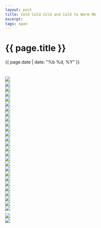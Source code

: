 ```yaml
---
layout: post
title: Cold Cold Cold and Cold to Warm Me
excerpt:
tags: xpan
---
```



{{ page.title }}
================
<div class="pdate"> {{ page.date | date: "%b %d, %Y" }} </div>

<div class="row">
    <div class="col-xs-12">
<p>

<div id="textcontent">
<p>
</p>
</div>

<br/>
<div id="demo6" class="flex-images" style="padding-top:0.5em;">

<div class="item" data-w="397" data-h="600">
	<div class="img"><a href="{{ site.url }}/images/photos/colddc/t-000088580003.jpg"><img src="{{ site.url }}/images/blank.gif" data-src="{{ site.url }}/images/photos/colddc/st-000088580003.jpg"></a></div>
</div>
<div class="item" data-w="397" data-h="600">
	<div class="img"><a href="{{ site.url }}/images/photos/colddc/t-000088580004.jpg"><img src="{{ site.url }}/images/blank.gif" data-src="{{ site.url }}/images/photos/colddc/st-000088580004.jpg"></a></div>
</div>
<div class="item" data-w="397" data-h="600">
	<div class="img"><a href="{{ site.url }}/images/photos/colddc/t-000088580005.jpg"><img src="{{ site.url }}/images/blank.gif" data-src="{{ site.url }}/images/photos/colddc/st-000088580005.jpg"></a></div>
</div>
<div class="item" data-w="397" data-h="600">
	<div class="img"><a href="{{ site.url }}/images/photos/colddc/t-000088580006.jpg"><img src="{{ site.url }}/images/blank.gif" data-src="{{ site.url }}/images/photos/colddc/st-000088580006.jpg"></a></div>
</div>
<div class="item" data-w="397" data-h="600">
	<div class="img"><a href="{{ site.url }}/images/photos/colddc/t-000088580007.jpg"><img src="{{ site.url }}/images/blank.gif" data-src="{{ site.url }}/images/photos/colddc/st-000088580007.jpg"></a></div>
</div>
<div class="item" data-w="397" data-h="600">
	<div class="img"><a href="{{ site.url }}/images/photos/colddc/t-000088580008.jpg"><img src="{{ site.url }}/images/blank.gif" data-src="{{ site.url }}/images/photos/colddc/st-000088580008.jpg"></a></div>
</div>
<!--<div class="item" data-w="397" data-h="600">
	<div class="img"><a href="{{ site.url }}/images/photos/colddc/t-000088580009.jpg"><img src="{{ site.url }}/images/blank.gif" data-src="{{ site.url }}/images/photos/colddc/st-000088580009.jpg"></a></div>
</div>

<div class="item" data-w="397" data-h="600">
	<div class="img"><a href="{{ site.url }}/images/photos/colddc/t-000088580010.jpg"><img src="{{ site.url }}/images/blank.gif" data-src="{{ site.url }}/images/photos/colddc/st-000088580010.jpg"></a></div>
</div>
-->
<div class="item" data-w="397" data-h="600">
	<div class="img"><a href="{{ site.url }}/images/photos/colddc/t-000088580011.jpg"><img src="{{ site.url }}/images/blank.gif" data-src="{{ site.url }}/images/photos/colddc/st-000088580011.jpg"></a></div>
</div>
<div class="item" data-w="600" data-h="397">
	<div class="img"><a href="{{ site.url }}/images/photos/colddc/t-000088580012.jpg"><img src="{{ site.url }}/images/blank.gif" data-src="{{ site.url }}/images/photos/colddc/st-000088580012.jpg"></a></div>
</div>
<div class="item" data-w="600" data-h="397">
	<div class="img"><a href="{{ site.url }}/images/photos/colddc/t-000088580013.jpg"><img src="{{ site.url }}/images/blank.gif" data-src="{{ site.url }}/images/photos/colddc/st-000088580013.jpg"></a></div>
</div>
<div class="item" data-w="600" data-h="397">
	<div class="img"><a href="{{ site.url }}/images/photos/colddc/t-000088580014.jpg"><img src="{{ site.url }}/images/blank.gif" data-src="{{ site.url }}/images/photos/colddc/st-000088580014.jpg"></a></div>
</div>
<div class="item" data-w="397" data-h="600" data-flush='y'>
	<div class="img"><a href="{{ site.url }}/images/photos/colddc/t-000088580015.jpg"><img src="{{ site.url }}/images/blank.gif" data-src="{{ site.url }}/images/photos/colddc/st-000088580015.jpg"></a></div>
</div>
<!--
<div class="item" data-w="397" data-h="600">
	<div class="img"><a href="{{ site.url }}/images/photos/colddc/t-000088580016.jpg"><img src="{{ site.url }}/images/blank.gif" data-src="{{ site.url }}/images/photos/colddc/st-000088580016.jpg"></a></div>
</div>
-->
<div class="item" data-w="397" data-h="600">
	<div class="img"><a href="{{ site.url }}/images/photos/colddc/t-000088580017.jpg"><img src="{{ site.url }}/images/blank.gif" data-src="{{ site.url }}/images/photos/colddc/st-000088580017.jpg"></a></div>
</div>
<div class="item" data-w="600" data-h="397" data-flush='y'>
	<div class="img"><a href="{{ site.url }}/images/photos/colddc/t-000088580018.jpg"><img src="{{ site.url }}/images/blank.gif" data-src="{{ site.url }}/images/photos/colddc/st-000088580018.jpg"></a></div>
</div>
<div class="item" data-w="397" data-h="600">
	<div class="img"><a href="{{ site.url }}/images/photos/colddc/t-000088580019.jpg"><img src="{{ site.url }}/images/blank.gif" data-src="{{ site.url }}/images/photos/colddc/st-000088580019.jpg"></a></div>
</div>
<div class="item" data-w="397" data-h="600">
	<div class="img"><a href="{{ site.url }}/images/photos/colddc/t-000088580021.jpg"><img src="{{ site.url }}/images/blank.gif" data-src="{{ site.url }}/images/photos/colddc/st-000088580021.jpg"></a></div>
</div>
<div class="item" data-w="397" data-h="600">
	<div class="img"><a href="{{ site.url }}/images/photos/colddc/t-000088580022.jpg"><img src="{{ site.url }}/images/blank.gif" data-src="{{ site.url }}/images/photos/colddc/st-000088580022.jpg"></a></div>
</div>
<div class="item" data-w="397" data-h="600">
	<div class="img"><a href="{{ site.url }}/images/photos/colddc/t-000088580023.jpg"><img src="{{ site.url }}/images/blank.gif" data-src="{{ site.url }}/images/photos/colddc/st-000088580023.jpg"></a></div>
</div>
<div class="item" data-w="397" data-h="600">
	<div class="img"><a href="{{ site.url }}/images/photos/colddc/t-000088580024.jpg"><img src="{{ site.url }}/images/blank.gif" data-src="{{ site.url }}/images/photos/colddc/st-000088580024.jpg"></a></div>
</div>
<div class="item" data-w="397" data-h="600">
	<div class="img"><a href="{{ site.url }}/images/photos/colddc/t-000088580025.jpg"><img src="{{ site.url }}/images/blank.gif" data-src="{{ site.url }}/images/photos/colddc/st-000088580025.jpg"></a></div>
</div>
<div class="item" data-w="397" data-h="600">
	<div class="img"><a href="{{ site.url }}/images/photos/colddc/t-000088580026.jpg"><img src="{{ site.url }}/images/blank.gif" data-src="{{ site.url }}/images/photos/colddc/st-000088580026.jpg"></a></div>
</div>
<div class="item" data-w="397" data-h="600">
	<div class="img"><a href="{{ site.url }}/images/photos/colddc/t-000088580027.jpg"><img src="{{ site.url }}/images/blank.gif" data-src="{{ site.url }}/images/photos/colddc/st-000088580027.jpg"></a></div>
</div>
<div class="item" data-w="600" data-h="397" data-solo="y">
	<div class="img"><a href="{{ site.url }}/images/photos/colddc/t-000088580028.jpg"><img src="{{ site.url }}/images/blank.gif" data-src="{{ site.url }}/images/photos/colddc/t-000088580028.jpg"></a></div>
</div>
<div class="item" data-w="397" data-h="600">
	<div class="img"><a href="{{ site.url }}/images/photos/colddc/t-000088580029.jpg"><img src="{{ site.url }}/images/blank.gif" data-src="{{ site.url }}/images/photos/colddc/st-000088580029.jpg"></a></div>
</div>
<div class="item" data-w="397" data-h="600">
	<div class="img"><a href="{{ site.url }}/images/photos/colddc/t-000088580030.jpg"><img src="{{ site.url }}/images/blank.gif" data-src="{{ site.url }}/images/photos/colddc/st-000088580030.jpg"></a></div>
</div>
<div class="item" data-w="397" data-h="600">
	<div class="img"><a href="{{ site.url }}/images/photos/colddc/t-000088580031.jpg"><img src="{{ site.url }}/images/blank.gif" data-src="{{ site.url }}/images/photos/colddc/st-000088580031.jpg"></a></div>
</div>
<div class="item" data-w="397" data-h="600">
	<div class="img"><a href="{{ site.url }}/images/photos/colddc/t-000088580033.jpg"><img src="{{ site.url }}/images/blank.gif" data-src="{{ site.url }}/images/photos/colddc/st-000088580033.jpg"></a></div>
</div>
<div class="item" data-w="397" data-h="600">
	<div class="img"><a href="{{ site.url }}/images/photos/colddc/t-000088580035.jpg"><img src="{{ site.url }}/images/blank.gif" data-src="{{ site.url }}/images/photos/colddc/st-000088580035.jpg"></a></div>
</div>
</div>
<script>
$('#demo6').flexImages({ rowHeight:600 , truncate: 0});
</script>

<div id="demo7" class="flex-images" style="padding-top:0.5em;">

<div class="item" data-w="399" data-h="600">
	<div class="img"><a href="{{ site.url }}/images/photos/colddc/t-DSCF0641.jpg"><img src="{{ site.url }}/images/blank.gif" data-src="{{ site.url }}/images/photos/colddc/st-DSCF0641.jpg"></a></div>
</div>
<div class="item" data-w="400" data-h="600">
	<div class="img"><a href="{{ site.url }}/images/photos/colddc/t-DSCF0643.jpg"><img src="{{ site.url }}/images/blank.gif" data-src="{{ site.url }}/images/photos/colddc/st-DSCF0643.jpg"></a></div>
</div>
</div>
<script>
$('#demo7').flexImages({ rowHeight:900 , truncate: 0});
</script>
